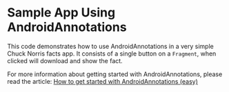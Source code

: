 # Sample App Using AndroidAnnotations #

This code demonstrates how to use AndroidAnnotations in a very simple Chuck Norris facts app. It consists of a single button on a `Fragment`, when clicked will download and show the fact.

For more information about getting started with AndroidAnnotations, please read the article: [How to get started with AndroidAnnotations (easy)](http://anonsage.blogspot.com/2015/01/level-up-android-dev-how-to-get-started.html)
